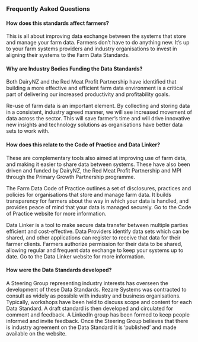 ### Frequently Asked Questions

#### How does this standards affect farmers?

This is all about improving data exchange between the systems that store and manage your farm data. Farmers don’t have to do anything new. It’s up to your farm systems providers and industry organisations to invest in aligning their systems to the Farm Data Standards.

#### Why are Industry Bodies Funding the Data Standards?

Both DairyNZ and the Red Meat Profit Partnership have identified that building a more effective and efficient farm data environment is a critical part of delivering our increased productivity and profitability goals.

Re-use of farm data is an important element. By collecting and storing data in a consistent, industry agreed manner, we will see increased movement of data across the sector. This will save farmer’s time and will drive innovative new insights and technology solutions as organisations have better data sets to work with.

#### How does this relate to the Code of Practice and Data Linker?

These are complementary tools also aimed at improving use of farm data, and making it easier to share data between systems. These have also been driven and funded by DairyNZ, the Red Meat Profit Partnership and MPI through the Primary Growth Partnership programme.

The Farm Data Code of Practice outlines a set of disclosures, practices and policies for organisations that store and manage farm data. It builds transparency for farmers about the way in which your data is handled, and provides peace of mind that your data is managed securely. Go to the Code of Practice website for more information.

Data Linker is a tool to make secure data transfer between multiple parties efficient and cost-effective. Data Providers identify data sets which can be shared, and other applications can register to receive that data for their farmer clients. Farmers authorize permission for their data to be shared, allowing regular and frequent data exchange to keep your systems up to date. Go to the Data Linker website for more information.

#### How were the Data Standards developed?

A Steering Group representing industry interests has overseen the development of these Data Standards. Rezare Systems was contracted to consult as widely as possible with industry and business organisations. Typically, workshops have been held to discuss scope and content for each Data Standard. A draft standard is then developed and circulated for comment and feedback. A LinkedIn group has been formed to keep people informed and invite feedback. Once the Steering Group believes that there is industry agreement on the Data Standard it is ‘published’ and made available on the website.
